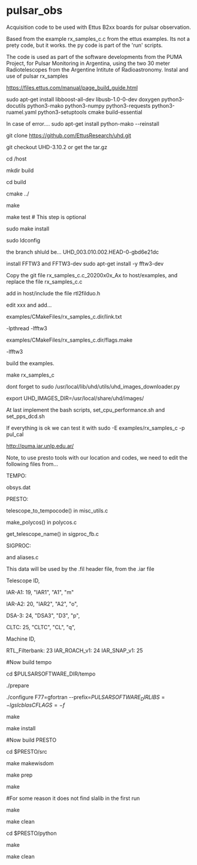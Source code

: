 # pulsar_obs
Acquisition code to be used with Ettus B2xx boards for pulsar observation. 

Based from the example rx_samples_c.c from the ettus examples.
Its not a prety code, but it works.
the py code is part of the 'run' scripts.

The code is used as part of the software developments from the PUMA Project, for Pulsar Monitoring in Argentina, using the two 30 meter Radiotelescopes from the Argentine Intitute of Radioastronomy.
Instal and use of pulsar rx_samples

https://files.ettus.com/manual/page_build_guide.html

sudo apt-get install libboost-all-dev libusb-1.0-0-dev doxygen python3-docutils python3-mako python3-numpy python3-requests python3-ruamel.yaml python3-setuptools cmake build-essential

In case of error....  sudo apt-get install python-mako --reinstall


git clone https://github.com/EttusResearch/uhd.git

git checkout  UHD-3.10.2 or get the tar.gz

cd <uhd-repo-path>/host

  mkdir build

  cd build

  cmake ../
  
  make

  make test # This step is optional

  sudo make install
  
  sudo ldconfig
  
  
the branch shluld be...    UHD_003.010.002.HEAD-0-gbd6e21dc

install FFTW3 and FFTW3-dev  sudo apt-get install -y fftw3-dev 
  
Copy the git file rx_samples_c.c_20200x0x_Ax to host/examples, and replace the file rx_samples_c.c
  
add in host/include the file rtl2filduo.h

edit xxx and add...
  
examples/CMakeFiles/rx_samples_c.dir/link.txt
  
  -lpthread -lfftw3

  examples/CMakeFiles/rx_samples_c.dir/flags.make
  
  -lfftw3
  
  build the examples.
  
  make rx_samples_c

  dont forget to sudo /usr/local/lib/uhd/utils/uhd_images_downloader.py
  
  export UHD_IMAGES_DIR=/usr/local/share/uhd/images/
  
At last implement the bash scripts, set_cpu_performance.sh and set_pps_dcd.sh
  
  If everything is ok we can test it with sudo -E examples/rx_samples_c -p pul_cal
  
  http://puma.iar.unlp.edu.ar/


Note, to use presto tools with our location and codes, we need to edit the following files from...

TEMPO:

obsys.dat


PRESTO: 

telescope_to_tempocode() in misc_utils.c

make_polycos() in polycos.c

get_telescope_name() in sigproc_fb.c


SIGPROC: 

and aliases.c


This data will be used by the .fil header file, from the .iar file

Telescope ID,

IAR-A1: 19, "IAR1", "A1", "m"

IAR-A2: 20, "IAR2", "A2", "o",

DSA-3: 24, "DSA3", "D3", "p",

CLTC: 25, "CLTC", "CL", "q",


Machine ID,

RTL_Filterbank: 23
IAR_ROACH_v1: 24
IAR_SNAP_v1: 25


#Now build tempo

cd $PULSARSOFTWARE_DIR/tempo

./prepare

./configure F77=gfortran --prefix=$PULSARSOFTWARE_DIR LIBS=-lgslcblas CFLAGS=-f$

make

make install


#Now build PRESTO

cd $PRESTO/src

make makewisdom

make prep

make

#For some reason it does not find slalib in the first run

make

make clean

cd $PRESTO/python

make

make clean


